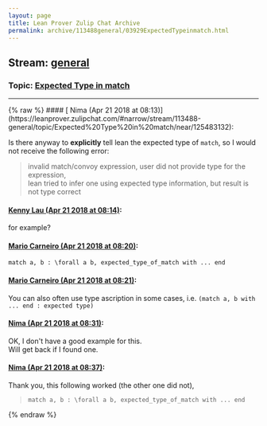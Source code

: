 ```yaml
---
layout: page
title: Lean Prover Zulip Chat Archive 
permalink: archive/113488general/03929ExpectedTypeinmatch.html
---
```


## Stream: [general](https://leanprover-community.github.io/archive/113488general/index.html)
### Topic: [Expected Type in match](https://leanprover-community.github.io/archive/113488general/03929ExpectedTypeinmatch.html)

---

<base href="https://leanprover.zulipchat.com">
{% raw %}
#### [ Nima (Apr 21 2018 at 08:13)](https://leanprover.zulipchat.com/#narrow/stream/113488-general/topic/Expected%20Type%20in%20match/near/125483132):
<p>Is there anyway to <strong>explicitly</strong> tell lean the expected type of <code>match</code>, so I would not receive the following error:</p>
<blockquote>
<p>invalid match/convoy expression, user did not provide type for the expression, <br>
lean tried to infer one using expected type information, but result is not type correct</p>
</blockquote>

#### [ Kenny Lau (Apr 21 2018 at 08:14)](https://leanprover.zulipchat.com/#narrow/stream/113488-general/topic/Expected%20Type%20in%20match/near/125483171):
<p>for example?</p>

#### [ Mario Carneiro (Apr 21 2018 at 08:20)](https://leanprover.zulipchat.com/#narrow/stream/113488-general/topic/Expected%20Type%20in%20match/near/125483313):
<p><code>match a, b : \forall a b, expected_type_of_match with ... end</code></p>

#### [ Mario Carneiro (Apr 21 2018 at 08:21)](https://leanprover.zulipchat.com/#narrow/stream/113488-general/topic/Expected%20Type%20in%20match/near/125483320):
<p>You can also often use type ascription in some cases, i.e. <code>(match a, b with ... end : expected type)</code></p>

#### [ Nima (Apr 21 2018 at 08:31)](https://leanprover.zulipchat.com/#narrow/stream/113488-general/topic/Expected%20Type%20in%20match/near/125483564):
<p>OK, I don't have a good example for this.<br>
Will get back if I found one.</p>

#### [ Nima (Apr 21 2018 at 08:37)](https://leanprover.zulipchat.com/#narrow/stream/113488-general/topic/Expected%20Type%20in%20match/near/125483729):
<p>Thank you, this following worked (the other one did not), </p>
<blockquote>
<p><code>match a, b : \forall a b, expected_type_of_match with ... end</code></p>
</blockquote>


{% endraw %}
